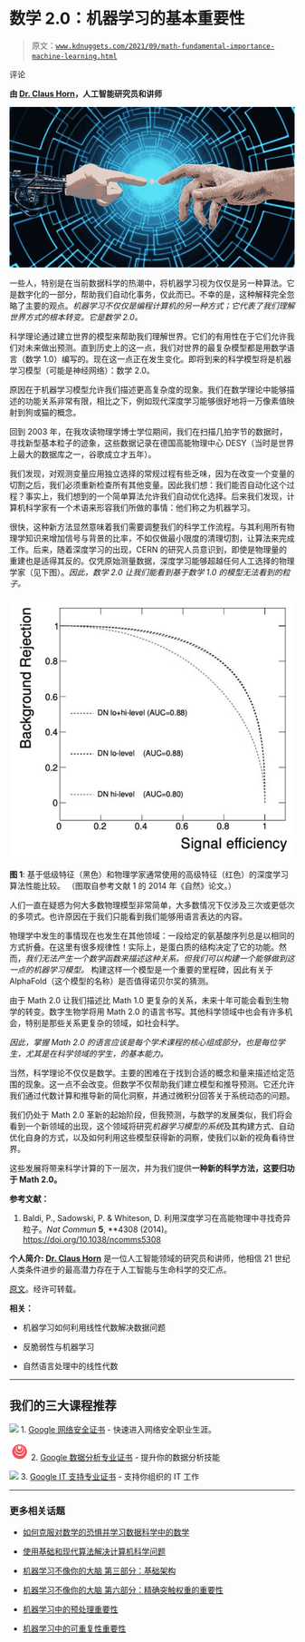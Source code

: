 # 数学 2.0：机器学习的基本重要性

> 原文：[`www.kdnuggets.com/2021/09/math-fundamental-importance-machine-learning.html`](https://www.kdnuggets.com/2021/09/math-fundamental-importance-machine-learning.html)

评论

**由 [Dr. Claus Horn](https://www.linkedin.com/in/aiscientist/)，人工智能研究员和讲师**

![图片](img/a7e53d444aaef2ee5f95db965fe91c1b.png)

一些人，特别是在当前数据科学的热潮中，将机器学习视为仅仅是另一种算法。它是数字化的一部分，帮助我们自动化事务，仅此而已。不幸的是，这种解释完全忽略了主要的观点。*机器学习不仅仅是编程计算机的另一种方式；它代表了我们理解世界方式的根本转变。它是数学 2.0。*

科学理论通过建立世界的模型来帮助我们理解世界。它们的有用性在于它们允许我们对未来做出预测。直到历史上的这一点，我们对世界的最复杂模型都是用数学语言（数学 1.0）编写的。现在这一点正在发生变化。即将到来的科学模型将是机器学习模型（可能是神经网络）：数学 2.0。

原因在于机器学习模型允许我们描述更高复杂度的现象。我们在数学理论中能够描述的功能关系非常有限，相比之下，例如现代深度学习能够很好地将一万像素值映射到狗或猫的概念。

回到 2003 年，在我攻读物理学博士学位期间，我们在扫描几拍字节的数据时，寻找新型基本粒子的迹象，这些数据记录在德国高能物理中心 DESY（当时是世界上最大的数据库之一，谷歌成立才五年）。

我们发现，对观测变量应用独立选择的常规过程有些乏味，因为在改变一个变量的切割之后，我们必须重新检查所有其他变量。因此我们想：我们能否自动化这个过程？事实上，我们想到的一个简单算法允许我们自动优化选择。后来我们发现，计算机科学家有一个术语来形容我们所做的事情：他们称之为机器学习。

很快，这种新方法显然意味着我们需要调整我们的科学工作流程。与其利用所有物理学知识来增加信号与背景的比率，不如仅做最小限度的清理切割，让算法来完成工作。后来，随着深度学习的出现，CERN 的研究人员意识到，即使是物理量的重建也是适得其反的。仅凭原始测量数据，深度学习能够超越任何人工选择的物理学家（见下图）。*因此，数学 2.0 让我们能看到基于数学 1.0 的模型无法看到的粒子。*

![图 1](img/61581513f384fe24890192efb4d13359.png)

**图 1**: 基于低级特征（黑色）和物理学家通常使用的高级特征（红色）的深度学习算法性能比较。 （图取自参考文献 1 的 2014 年《自然》论文。）

人们一直在疑惑为何大多数物理模型非常简单，大多数情况下仅涉及三次或更低次的多项式。也许原因在于我们只能看到我们能够用语言表达的内容。

物理学中发生的事情现在也发生在其他领域：一段给定的氨基酸序列总是以相同的方式折叠。在这里有很多规律性！实际上，是蛋白质的结构决定了它的功能。然而，*我们无法产生一个数学函数来描述这种关系。但我们可以构建一个能够做到这一点的机器学习模型。* 构建这样一个模型是一个重要的里程碑，因此有关于 AlphaFold（这个模型的名称）是否值得诺贝尔奖的猜测。

由于 Math 2.0 让我们描述比 Math 1.0 更复杂的关系，未来十年可能会看到生物学的转变。数字生物学将用 Math 2.0 的语言书写。其他科学领域中也会有许多机会，特别是那些关系更复杂的领域，如社会科学。

*因此，掌握 Math 2.0 的语言应该是每个学术课程的核心组成部分，也是每位学生，尤其是在科学领域的学生，的基本能力。*

当然，科学理论不仅仅是数学。主要的困难在于找到合适的概念和量来描述给定范围的现象。这一点不会改变。但数学不仅帮助我们建立模型和推导预测。它还允许我们通过代数计算和推导新的简化洞察，并通过微积分回答关于系统动态的问题。

我们仍处于 Math 2.0 革新的起始阶段，但我预测，与数学的发展类似，我们将会看到一个新领域的出现，这个领域将研究*机器学习模型的系统*及其构建方式、自动优化自身的方式，以及如何利用这些模型获得新的洞察，使我们以新的视角看待世界。

这些发展将带来科学计算的下一层次，并为我们提供**一种新的科学方法，这要归功于 Math 2.0。**

**参考文献：**

1.  Baldi, P., Sadowski, P. & Whiteson, D. 利用深度学习在高能物理中寻找奇异粒子。*Nat Commun* **5**, **4308 (2014)。 https://doi.org/10.1038/ncomms5308

**个人简介: [Dr. Claus Horn](https://www.linkedin.com/in/aiscientist/)** 是一位人工智能领域的研究员和讲师，他相信 21 世纪人类条件进步的最高潜力存在于人工智能与生命科学的交汇点。

[原文](https://www.linkedin.com/pulse/math-20-fundamental-importance-machine-learning-dr-claus-horn/)。经许可转载。

**相关：**

+   机器学习如何利用线性代数解决数据问题

+   反脆弱性与机器学习

+   自然语言处理中的线性代数

* * *

## 我们的三大课程推荐

![](img/0244c01ba9267c002ef39d4907e0b8fb.png) 1\. [Google 网络安全证书](https://www.kdnuggets.com/google-cybersecurity) - 快速进入网络安全职业生涯。

![](img/e225c49c3c91745821c8c0368bf04711.png) 2\. [Google 数据分析专业证书](https://www.kdnuggets.com/google-data-analytics) - 提升你的数据分析技能

![](img/0244c01ba9267c002ef39d4907e0b8fb.png) 3\. [Google IT 支持专业证书](https://www.kdnuggets.com/google-itsupport) - 支持你组织的 IT 工作

* * *

### 更多相关话题

+   [如何克服对数学的恐惧并学习数据科学中的数学](https://www.kdnuggets.com/2021/03/overcome-fear-learn-math-data-science.html)

+   [使用基础和现代算法解决计算机科学问题](https://www.kdnuggets.com/2023/11/packt-tackle-computer-science-problems-fundamental-modern-algorithms-machine-learning)

+   [机器学习不像你的大脑 第三部分：基础架构](https://www.kdnuggets.com/2022/06/machine-learning-like-brain-part-3-fundamental-architecture.html)

+   [机器学习不像你的大脑 第六部分：精确突触权重的重要性](https://www.kdnuggets.com/2022/08/machine-learning-like-brain-part-6-importance-precise-synapse-weights-ability-set-quickly.html)

+   [机器学习中的预处理重要性](https://www.kdnuggets.com/2023/02/importance-preprocessing-machine-learning.html)

+   [机器学习中的可重复性重要性](https://www.kdnuggets.com/2023/06/importance-reproducibility-machine-learning.html)
